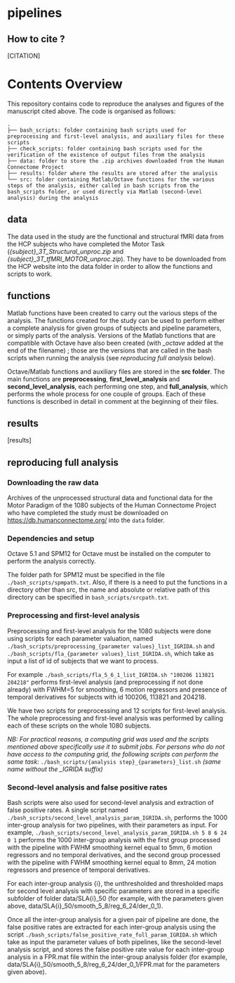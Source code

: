 # pipelines



## How to cite ?

[CITATION]

# Contents Overview
This repository contains code to reproduce the analyses and figures of the manuscript cited above. The code is organised as follows:

```
.
├── bash_scripts: folder containing bash scripts used for preprocessing and first-level analysis, and auxiliary files for these scripts
├── check_scripts: folder containing bash scripts used for the verification of the existence of output files from the analysis
├── data: folder to store the .zip archives downloaded from the Human Connectome Project
├── results: folder where the results are stored after the analysis
└── src: folder containing Matlab/Octave functions for the various steps of the analysis, either called in bash scripts from the bash_scripts folder, or used directly via Matlab (second-level analysis) during the analysis
```

## data

The data used in the study are the functional and structural fMRI data from the HCP subjects who have completed the Motor Task (*{subject}\_3T_Structural_unproc.zip* and *{subject}\_3T_tfMRI_MOTOR_unproc.zip*). They have to be downloaded from the HCP website into the data folder in order to allow the functions and scripts to work.

## functions

Matlab functions have been created to carry out the various steps of the analysis. The functions created for the study can be used to perform either a complete analysis for given groups of subjects and pipeline parameters, or simply parts of the analysis. Versions of the Matlab functions that are compatible with Octave have also been created (with *\_octave* added at the end of the filename) ; those are the versions that are called in the bash scripts when running the analysis (see *reproducing full analysis* below).

Octave/Matlab functions and auxiliary files are stored in the **src folder**. The main functions are **preprocessing**, **first_level_analysis** and **second_level_analysis**, each performing one step, and **full_analysis**, which performs the whole process for one couple of groups. Each of these functions is described in detail in comment at the beginning of their files.

## results

[results]

## reproducing full analysis

### Downloading the raw data

Archives of the unprocessed structural data and functional data for the Motor Paradigm of the 1080 subjects of the Human Connectome Project who have completed the study must be downloaded on https://db.humanconnectome.org/ into the `data` folder.

### Dependencies and setup
Octave 5.1 and SPM12 for Octave must be installed on the computer to perform the analysis correctly.

The folder path for SPM12 must be specified in the file `./bash_scripts/spmpath.txt`. Also, if there is a need to put the functions in a directory other than src, the name and absolute or relative path of this directory can be specified in `bash_scripts/srcpath.txt`.


### Preprocessing and first-level analysis

Preprocessing and first-level analysis for the 1080 subjects were done using scripts for each parameter valuation, named `./bash_scripts/preprocessing_{parameter values}_list_IGRIDA.sh` and `./bash_scripts/fla_{parameter values}_list_IGRIDA.sh`, which take as input a list of id of subjects that we want to process.

For example `./bash_scripts/fla_5_6_1_list_IGRIDA.sh "100206 113821 204218"` performs first-level analysis (and preprocessing if not done already) with FWHM=5 for smoothing, 6 motion regressors and presence of temporal derivatives for subjects with id 100206, 113821 and 204218.

We have two scripts for preprocessing and 12 scripts for first-level analysis. The whole preprocessing and first-level analysis was performed by calling each of these scripts on the whole 1080 subjects.

*NB: For practical reasons, a computing grid was used and the scripts mentioned above specifically use it to submit jobs. For persons who do not have access to the computing grid, the following scripts can perform the same task:* `./bash_scripts/{analysis step}_{parameters}_list.sh` *(same name without the _IGRIDA suffix)*

### Second-level analysis and false positive rates

Bash scripts were also used for second-level analysis and extraction of false positive rates. A single script named `./bash_scripts/second_level_analysis_param_IGRIDA.sh`, performs the 1000 inter-group analysis for two pipelines, with their parameters as input. For example, `./bash_scripts/second_level_analysis_param_IGRIDA.sh 5 8 6 24 0 1` performs the 1000 inter-group analysis with the first group processed with the pipeline with FWHM smoothing kernel equal to 5mm, 6 motion regressors and no temporal derivatives, and the second group processed with the pipeline with FWHM smoothing kernel equal to 8mm, 24 motion regressors and presence of temporal derivatives.

For each inter-group analysis {i}, the unthresholded and thresholded maps for second level analysis with specific parameters are stored in a specific subfolder of folder data/SLA{i}\_50 (for example, with the parameters given above, data/SLA{i}\_50/smooth\_5\_8/reg\_6\_24/der\_0\_1).

Once all the inter-group analysis for a given pair of pipeline are done, the false positive rates are extracted for each inter-group analysis using the script `./bash_scripts/false_positive_rate_full_param_IGRIDA.sh` which take as input the parameter values of both pipelines, like the second-level analysis script, and stores the false positive rate value for each inter-group analysis in a FPR.mat file within the inter-group analysis folder (for example, data/SLA{i}\_50/smooth\_5\_8/reg\_6\_24/der\_0\_1/FPR.mat for the parameters given above).
